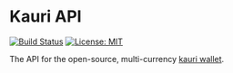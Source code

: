 # Kauri API

[![Build Status](https://travis-ci.org/Encrypt-S/kauri-api.svg?branch=v1.0.0-kauri)](https://travis-ci.org/Encrypt-S/kauri-api)
[![License: MIT](https://img.shields.io/badge/License-MIT-blue.svg)](https://opensource.org/licenses/MIT)

The API for the open-source, multi-currency [kauri wallet](https://github.com/Encrypt-S/kauri-wallet).
